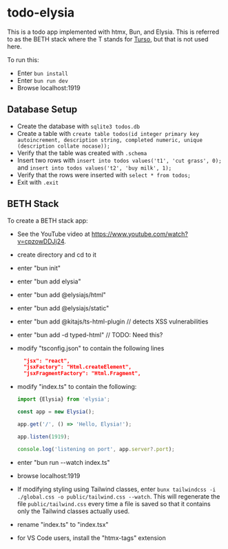 # todo-elysia

This is a todo app implemented with htmx, Bun, and Elysia.
This is referred to as the BETH stack where the T stands for
[Turso](https://turso.tech/), but that is not used here.

To run this:

- Enter `bun install`
- Enter `bun run dev`
- Browse localhost:1919

## Database Setup

- Create the database with `sqlite3 todos.db`
- Create a table with `create table todos(id integer primary key autoincrement, description string, completed numeric, unique (description collate nocase));`
- Verify that the table was created with `.schema`
- Insert two rows with `insert into todos values('t1', 'cut grass', 0);`
  and `insert into todos values('t2', 'buy milk', 1);`
- Verify that the rows were inserted with `select * from todos;`
- Exit with `.exit`

## BETH Stack

To create a BETH stack app:

- See the YouTube video at https://www.youtube.com/watch?v=cpzowDDJj24.
- create directory and cd to it
- enter "bun init"
- enter "bun add elysia"
- enter "bun add @elysiajs/html"
- enter "bun add @elysiajs/static"
- enter "bun add @kitajs/ts-html-plugin // detects XSS vulnerabilities
- enter "bun add -d typed-html" // TODO: Need this?
- modify "tsconfig.json" to contain the following lines

  ```json
    "jsx": "react",
    "jsxFactory": "Html.createElement",
    "jsxFragmentFactory": "Html.Fragment",
  ```

- modify "index.ts" to contain the following:

  ```ts
  import {Elysia} from 'elysia';

  const app = new Elysia();

  app.get('/', () => 'Hello, Elysia!');

  app.listen(1919);

  console.log('listening on port', app.server?.port);
  ```

- enter "bun run --watch index.ts"
- browse localhost:1919

- If modifying styling using Tailwind classes,
  enter `bunx tailwindcss -i ./global.css -o public/tailwind.css --watch`.
  This will regenerate the file `public/tailwind.css` every time a file is saved
  so that it contains only the Tailwind classes actually used.

- rename "index.ts" to "index.tsx"
- for VS Code users, install the "htmx-tags" extension
